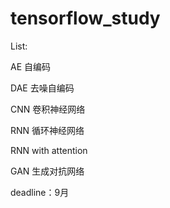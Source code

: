 # tensorflow_study

List:

AE 自编码

DAE 去噪自编码

CNN 卷积神经网络

RNN 循环神经网络

RNN with attention

GAN 生成对抗网络

deadline：9月